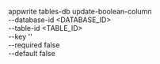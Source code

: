 appwrite tables-db update-boolean-column \
    --database-id <DATABASE_ID> \
    --table-id <TABLE_ID> \
    --key '' \
    --required false \
    --default false
